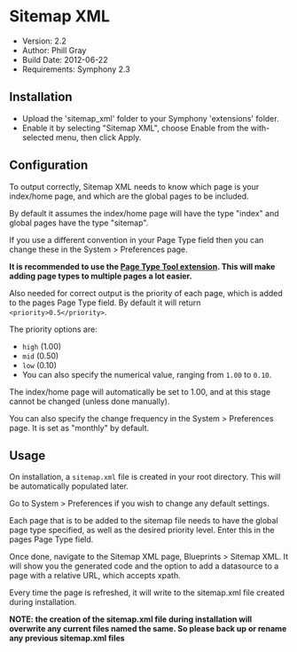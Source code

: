 # Sitemap XML

- Version: 2.2
- Author: Phill Gray
- Build Date: 2012-06-22
- Requirements: Symphony 2.3

## Installation

- Upload the 'sitemap_xml' folder to your Symphony 'extensions' folder.
- Enable it by selecting "Sitemap XML", choose Enable from the with-selected menu, then click Apply.

## Configuration

To output correctly, Sitemap XML needs to know which page is your index/home page, and which are the global pages to be included. 

By default it assumes the index/home page will have the type "index" and global pages have the type "sitemap".

If you use a different convention in your Page Type field then you can change these in the System > Preferences page.

**It is recommended to use the [Page Type Tool extension](http://symphony-cms.com/download/extensions/view/72108/). This will make adding page types to multiple pages a lot easier.**

Also needed for correct output is the priority of each page, which is added to the pages Page Type field. By default it will return `<priority>0.5</priority>`.

The priority options are:

- `high` (1.00)
- `mid`  (0.50)
- `low`  (0.10)
- You can also specify the numerical value, ranging from `1.00` to `0.10`.

The index/home page will automatically be set to 1.00, and at this stage cannot be changed (unless done manually).

You can also specify the change frequency in the System > Preferences page. It is set as "monthly" by default.

## Usage

On installation, a `sitemap.xml` file is created in your root directory. This will be automatically populated later.

Go to System > Preferences if you wish to change any default settings.

Each page that is to be added to the sitemap file needs to have the global page type specified, as well as the desired priority level. Enter this in the pages Page Type field.

Once done, navigate to the Sitemap XML page, Blueprints > Sitemap XML. It will show you the generated code and the option to add a datasource to a page with a relative URL, which accepts xpath.

Every time the page is refreshed, it will write to the sitemap.xml file created during installation.

**NOTE: the creation of the sitemap.xml file during installation will overwrite any current files named the same. So please back up or rename any previous sitemap.xml files**